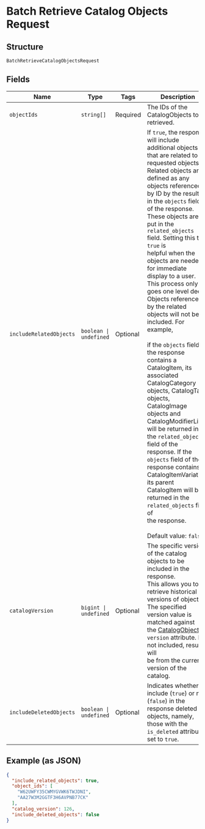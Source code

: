 
# Batch Retrieve Catalog Objects Request

## Structure

`BatchRetrieveCatalogObjectsRequest`

## Fields

| Name | Type | Tags | Description |
|  --- | --- | --- | --- |
| `objectIds` | `string[]` | Required | The IDs of the CatalogObjects to be retrieved. |
| `includeRelatedObjects` | `boolean \| undefined` | Optional | If `true`, the response will include additional objects that are related to the<br>requested objects. Related objects are defined as any objects referenced by ID by the results in the `objects` field<br>of the response. These objects are put in the `related_objects` field. Setting this to `true` is<br>helpful when the objects are needed for immediate display to a user.<br>This process only goes one level deep. Objects referenced by the related objects will not be included. For example,<br><br>if the `objects` field of the response contains a CatalogItem, its associated<br>CatalogCategory objects, CatalogTax objects, CatalogImage objects and<br>CatalogModifierLists will be returned in the `related_objects` field of the<br>response. If the `objects` field of the response contains a CatalogItemVariation,<br>its parent CatalogItem will be returned in the `related_objects` field of<br>the response.<br><br>Default value: `false` |
| `catalogVersion` | `bigint \| undefined` | Optional | The specific version of the catalog objects to be included in the response.<br>This allows you to retrieve historical versions of objects. The specified version value is matched against<br>the [CatalogObject](../../doc/models/catalog-object.md)s' `version` attribute. If not included, results will<br>be from the current version of the catalog. |
| `includeDeletedObjects` | `boolean \| undefined` | Optional | Indicates whether to include (`true`) or not (`false`) in the response deleted objects, namely, those with the `is_deleted` attribute set to `true`. |

## Example (as JSON)

```json
{
  "include_related_objects": true,
  "object_ids": [
    "W62UWFY35CWMYGVWK6TWJDNI",
    "AA27W3M2GGTF3H6AVPNB77CK"
  ],
  "catalog_version": 126,
  "include_deleted_objects": false
}
```

